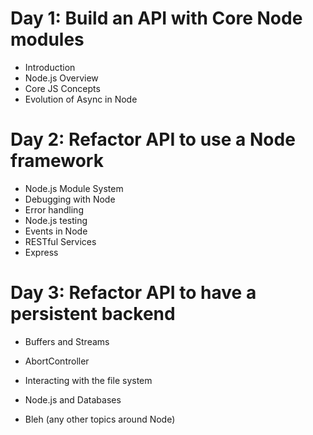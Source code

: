 # Day 1: Build an API with Core Node modules

- Introduction
- Node.js Overview
- Core JS Concepts
- Evolution of Async in Node

# Day 2: Refactor API to use a Node framework

- Node.js Module System
- Debugging with Node
- Error handling
- Node.js testing
- Events in Node
- RESTful Services
- Express

# Day 3: Refactor API to have a persistent backend

- Buffers and Streams
- AbortController 
- Interacting with the file system
- Node.js and Databases

- Bleh (any other topics around Node)

